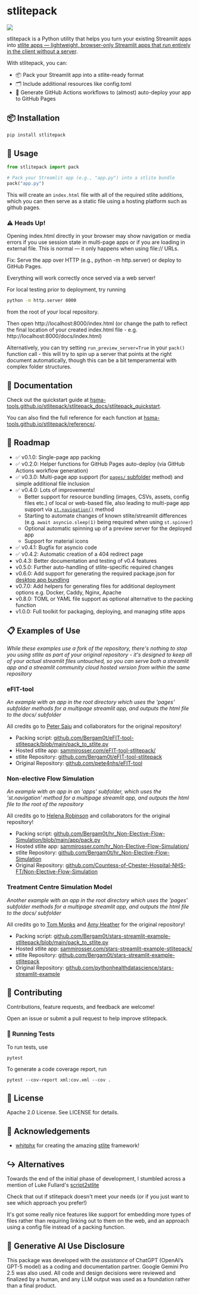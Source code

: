 # stlitepack

[<img src="https://img.shields.io/pypi/v/stlitepack?label=pypi%20package">](https://pypi.org/project/stlitepack/)

stlitepack is a Python utility that helps you turn your existing Streamlit apps into [stlite apps — lightweight, browser-only Streamlit apps that run entirely in the client without a server](https://github.com/whitphx/stlite).

With stlitepack, you can:

- 📦 Pack your Streamlit app into a stlite-ready format
- 🗂️ Include additional resources like config.toml
- 🚀 Generate GitHub Actions workflows to (almost) auto-deploy your app to GitHub Pages

## 📦 Installation

```bash
pip install stlitepack
```

## 🚀 Usage

```python
from stlitepack import pack

# Pack your Streamlit app (e.g., "app.py") into a stlite bundle
pack("app.py")
```

This will create an `index.html` file with all of the required stlite additions, which you can then serve as a static file using a hosting platform such as github pages.


### ⚠️ Heads Up!
Opening index.html directly in your browser may show navigation or media errors if you use session state in multi-page apps or if you are loading in external file. This is normal — it only happens when using file:// URLs.

Fix: Serve the app over HTTP (e.g., python -m http.server) or deploy to GitHub Pages.

Everything will work correctly once served via a web server!

For local testing prior to deployment, try running

```bash
python -m http.server 8000
```

from the root of your local repository.

Then open http://localhost:8000/index.html
(or change the path to reflect the final location of your created index.html file - e.g. http://localhost:8000/docs/index.html)


Alternatively, you can try setting `run_preview_server=True` in your `pack()` function call - this will try to spin up a server that points at the right document automatically, though this can be a bit temperamental with complex folder structures.

## 📖 Documentation

Check out the quickstart guide at [hsma-tools.github.io/stlitepack/stlitepack_docs/stlitepack_quickstart](http://hsma-tools.github.io/stlitepack/stlitepack_docs/stlitepack_quickstart).

You can also find the full reference for each function at [hsma-tools.github.io/stlitepack/reference/](http://hsma-tools.github.io/stlitepack/reference/).

## 🔮 Roadmap

- ✅ v0.1.0: Single-page app packing
- ✅ v0.2.0: Helper functions for GitHub Pages auto-deploy (via GitHub Actions workflow generation)
- ✅ v0.3.0: Multi-page app support (for [`pages/` subfolder](https://webapps.hsma.co.uk/multipage.html#method-2-pages-subfolder) method) and simple additional file inclusion
- ✅ v0.4.0: Lots of improvements!
    - Better support for resource bundling (images, CSVs, assets, config files etc.) of local or web-based file, also leading to multi-page app support via [`st.navigation()`](https://webapps.hsma.co.uk/multipage.html#method-1-st.page-and-st.navigation) method
    - Starting to automate changes of known stlite/streamlit differences (e.g. `await asyncio.sleep(1)` being required when using `st.spinner`)
    - Optional automatic spinning up of a preview server for the deployed app
    - Support for material icons
- ✅ v0.4.1: Bugfix for asyncio code
- ✅ v0.4.2: Automatic creation of a 404 redirect page
- v0.4.3: Better documentation and testing of v0.4 features
- v0.5.0: Further auto-handling of stlite-specific required changes
- v0.6.0: Add support for generating the required package.json for [desktop app bundling](https://github.com/whitphx/stlite/tree/main/packages/desktop)
- v0.7.0: Add helpers for generating files for additional deployment options e.g. Docker, Caddy, Nginx, Apache
- v0.8.0: TOML or YAML file support as optional alternative to the packing function
- v1.0.0: Full toolkit for packaging, deploying, and managing stlite apps

## 📋 Examples of Use

*While these examples use a fork of the repository, there's nothing to stop you using stlite as part of your original repository - it's designed to keep all of your actual streamlit files untouched, so you can serve both a streamlit app and a streamlit community cloud hosted version from within the same repository*

### eFIT-tool

*An example with an app in the root directory which uses the 'pages' subfolder methods for a multipage streamlit app, and outputs the html file to the docs/ subfolder*

All credits go to [Peter Saiu](https://github.com/pete4nhs) and collaborators for the original repository!

- Packing script: [github.com/Bergam0t/eFIT-tool-stlitepack/blob/main/pack_to_stlite.py](https://github.com/Bergam0t/eFIT-tool-stlitepack/blob/main/pack_to_stlite.py)
- Hosted stlite app: [sammirosser.com/eFIT-tool-stlitepack/](https://sammirosser.com/eFIT-tool-stlitepack/)
- stlite Repository: [github.com/Bergam0t/eFIT-tool-stlitepack](https://github.com/Bergam0t/eFIT-tool-stlitepack)
- Original Repository: [github.com/pete4nhs/eFIT-tool](https://github.com/pete4nhs/eFIT-tool)

### Non-elective Flow Simulation

*An example with an app in an 'apps' subfolder, which uses the 'st.navigation' method for a multipage streamlit app, and outputs the html file to the root of the repository*

All credits go to [Helena Robinson](https://github.com/helenajr) and collaborators for the original repository!

- Packing script: [github.com/Bergam0t/hr_Non-Elective-Flow-Simulation/blob/main/app/pack.py](https://github.com/Bergam0t/hr_Non-Elective-Flow-Simulation/blob/main/app/pack.py)
- Hosted stlite app: [sammirosser.com/hr_Non-Elective-Flow-Simulation/](https://sammirosser.com/hr_Non-Elective-Flow-Simulation/)
- stlite Repository: [github.com/Bergam0t/hr_Non-Elective-Flow-Simulation](https://github.com/Bergam0t/hr_Non-Elective-Flow-Simulation)
- Original Repository: [github.com/Countess-of-Chester-Hospital-NHS-FT/Non-Elective-Flow-Simulation](https://github.com/Countess-of-Chester-Hospital-NHS-FT/Non-Elective-Flow-Simulation)


### Treatment Centre Simulation Model

*Another example with an app in the root directory which uses the 'pages' subfolder methods for a multipage streamlit app, and outputs the html file to the docs/ subfolder*

All credits go to [Tom Monks](https://github.com/TomMonks) and [Amy Heather](https://github.com/amyheather) for the original repository!

- Packing script: [github.com/Bergam0t/stars-streamlit-example-stlitepack/blob/main/pack_to_stlite.py](https://github.com/Bergam0t/stars-streamlit-example-stlitepack/blob/main/pack_to_stlite.py)
- Hosted stlite app: [sammirosser.com/stars-streamlit-example-stlitepack/](https://sammirosser.com/stars-streamlit-example-stlitepack/)
- stlite Repository: [github.com/Bergam0t/stars-streamlit-example-stlitepack](https://github.com/Bergam0t/stars-streamlit-example-stlitepack)
- Original Repository: [github.com/pythonhealthdatascience/stars-streamlit-example](https://github.com/pythonhealthdatascience/stars-streamlit-example)

## 🤝 Contributing
Contributions, feature requests, and feedback are welcome!

Open an issue or submit a pull request to help improve stlitepack.

### 🧪 Running Tests

To run tests, use

`pytest`

To generate a code coverage report, run

`pytest --cov-report xml:cov.xml --cov .`

## 📜 License
Apache 2.0 License. See LICENSE for details.

## 🙏 Acknowledgements

- [whitphx](https://github.com/whitphx) for creating the amazing [stlite](https://github.com/whitphx/stlite) framework!

## ↪️ Alternatives

Towards the end of the initial phase of development, I stumbled across a mention of Luke Fullard's [script2stlite](https://github.com/LukeAFullard/script2stlite)

Check that out if stlitepack doesn't meet your needs (or if you just want to see which approach you prefer!)

It's got some really nice features like support for embedding more types of files rather than requiring linking out to them on the web, and an approach using a config file instead of a packing function.

## 🤖 Generative AI Use Disclosure

This package was developed with the *assistance* of ChatGPT (OpenAI’s GPT-5 model) as a coding and documentation partner. Google Gemini Pro 2.5 was also used.
All code and design decisions were reviewed and finalized by a human, and any LLM output was used as a foundation rather than a final product.
